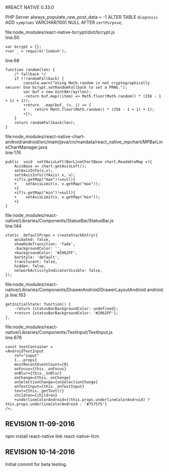 #REACT NATIVE 0.33.0

PHP Server
always_populate_raw_post_data = -1
ALTER TABLE `diagnosis` ADD `symptoms` VARCHAR(100) NULL AFTER `certPurpose`;

file:node_modules/react-native-bcrypt/dist/bcrypt.js  
line:50

    var bcrypt = {};
    +var _ = require('lodash');

line:68

    function random(len) {
        /* fallback */
        if (!randomFallback) {
            console.warn("Using Math.random is not cryptographically secure! Use bcrypt.setRandomFallback to set a PRNG.");
            var buf = new Uint8Array(len);
            -return buf.map((item) => Math.floor(Math.random() * (256 - 1 + 1) + 1));
            +return _.map(buf, (v, i) => {
            +    return Math.floor(Math.random() * (256 - 1 + 1) + 1);
            +});
        }
        return randomFallback(len);
    }

file:node_modules/react-native-chart-android/android/src/main/java/cn/mandata/react_native_mpchart/MPBarLineChartManager.java  
line:176

    public  void  setYAxisLeft(BarLineChartBase chart,ReadableMap v){
        AxisBase x= chart.getAxisLeft();
        setAxisInfo(x,v);
        setYAxisInfo((YAxis) x, v);
        +if(v.getMap("max")!=null){
        +    setAxisLimit(x, v.getMap("max"));
        +}
        +if(v.getMap("min")!=null){
        +    setAxisLimit(x, v.getMap("min"));
        +}
    }

file:node_modules/react-native/Libraries/Components/StatusBar/StatusBar.js  
line:144

    static _defaultProps = createStackEntry({
        animated: false,
        showHideTransition: 'fade',
        -backgroundColor: '',
        +backgroundColor: '#2962FF',
        barStyle: 'default',
        translucent: false,
        hidden: false,
        networkActivityIndicatorVisible: false,
    });

file:node_modules/react-native/Libraries/Components/DrawerAndroid/DrawerLayoutAndroid.android.js
line:163

    getInitialState: function() {
        -return {statusBarBackgroundColor: undefined};
        +return {statusBarBackgroundColor: '#2962FF'};
    },

file:node_modules/react-native/Libraries/Components/TextInput/TextInput.js  
line:676

    const textContainer =
    <AndroidTextInput
        ref="input"
        {...props}
        mostRecentEventCount={0}
        onFocus={this._onFocus}
        onBlur={this._onBlur}
        onChange={this._onChange}
        onSelectionChange={onSelectionChange}
        onTextInput={this._onTextInput}
        text={this._getText()}
        children={children}
        +underlineColorAndroid={(this.props.underlineColorAndroid) ? this.props.underlineColorAndroid : '#757575'}
    />;



## REVISION 11-09-2016

npm install
react-native link react-native-fcm

## REVISION 10-14-2016

Initial commit for beta testing.
